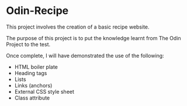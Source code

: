 # Odin-Recipe

This project involves the creation of a basic recipe website.

The purpose of this project is to put the knowledge learnt from The Odin Project to the test.

Once complete, I will have demonstrated the use of the following:

- HTML boiler plate
- Heading tags
- Lists
- Links (anchors)
- External CSS style sheet
- Class attribute
